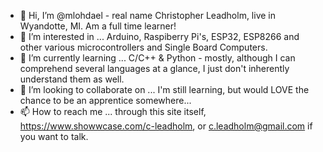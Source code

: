- 👋 Hi, I’m @mlohdael - real name Christopher Leadholm, live in Wyandotte, MI. Am a full time learner!
- 👀 I’m interested in ... Arduino, Raspiberry Pi's, ESP32, ESP8266 and other various microcontrollers and Single Board Computers.
- 🌱 I’m currently learning ... C/C++ & Python - mostly, although I can comprehend several languages at a glance, I just don't inherently understand them as well.
- 💞️ I’m looking to collaborate on ... I'm still learning, but would LOVE the chance to be an apprentice somewhere...
- 📫 How to reach me ... through this site itself, https://www.showwcase.com/c-leadholm, or c.leadholm@gmail.com if you want to talk.

<!---
mlohdael/mlohdael is a ✨ special ✨ repository because its `README.md` (this file) appears on your GitHub profile.
You can click the Preview link to take a look at your changes.
--->
